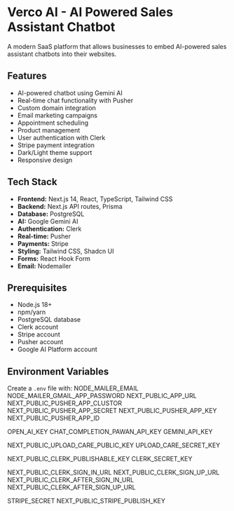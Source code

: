 # Verco AI - AI Powered Sales Assistant Chatbot

A modern SaaS platform that allows businesses to embed AI-powered sales assistant chatbots into their websites.

## Features

- AI-powered chatbot using Gemini AI
- Real-time chat functionality with Pusher
- Custom domain integration
- Email marketing campaigns
- Appointment scheduling
- Product management
- User authentication with Clerk
- Stripe payment integration
- Dark/Light theme support
- Responsive design

## Tech Stack

- **Frontend:** Next.js 14, React, TypeScript, Tailwind CSS
- **Backend:** Next.js API routes, Prisma
- **Database:** PostgreSQL
- **AI:** Google Gemini AI
- **Authentication:** Clerk
- **Real-time:** Pusher
- **Payments:** Stripe
- **Styling:** Tailwind CSS, Shadcn UI
- **Forms:** React Hook Form
- **Email:** Nodemailer

## Prerequisites

- Node.js 18+ 
- npm/yarn
- PostgreSQL database
- Clerk account
- Stripe account
- Pusher account
- Google AI Platform account

## Environment Variables

Create a `.env` file with:
NODE_MAILER_EMAIL
NODE_MAILER_GMAIL_APP_PASSWORD
NEXT_PUBLIC_APP_URL
NEXT_PUBLIC_PUSHER_APP_CLUSTOR
NEXT_PUBLIC_PUSHER_APP_SECRET
NEXT_PUBLIC_PUSHER_APP_KEY
NEXT_PUBLIC_PUSHER_APP_ID

OPEN_AI_KEY
CHAT_COMPLETION_PAWAN_API_KEY
GEMINI_API_KEY

NEXT_PUBLIC_UPLOAD_CARE_PUBLIC_KEY
UPLOAD_CARE_SECRET_KEY

NEXT_PUBLIC_CLERK_PUBLISHABLE_KEY
CLERK_SECRET_KEY

NEXT_PUBLIC_CLERK_SIGN_IN_URL
NEXT_PUBLIC_CLERK_SIGN_UP_URL
NEXT_PUBLIC_CLERK_AFTER_SIGN_IN_URL
NEXT_PUBLIC_CLERK_AFTER_SIGN_UP_URL

STRIPE_SECRET
NEXT_PUBLIC_STRIPE_PUBLISH_KEY
